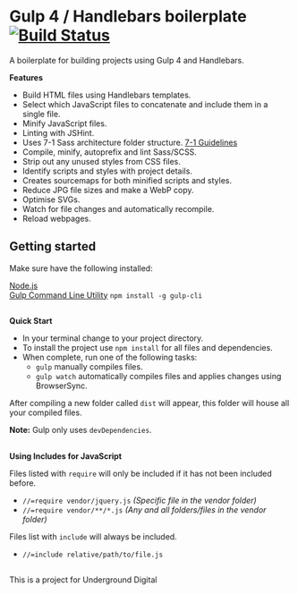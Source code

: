 # Gulp 4 / Handlebars boilerplate [![Build Status](https://travis-ci.com/jonwelsh/gulp-hbs-boilerplate.svg?token=69ckJa4VXSaQchDQg4bW&branch=master)](https://travis-ci.com/jonwelsh/gulp-handlebars)

A boilerplate for building projects using Gulp 4 and Handlebars.

**Features**

- Build HTML files using Handlebars templates.
- Select which JavaScript files to concatenate and include them in a single file.
- Minify JavaScript files.
- Linting with JSHint.
- Uses 7-1 Sass architecture folder structure. [7-1 Guidelines](https://sass-guidelin.es/#the-7-1-pattern)
- Compile, minify, autoprefix and lint Sass/SCSS.
- Strip out any unused styles from CSS files.
- Identify scripts and styles with project details.
- Creates sourcemaps for both minified scripts and styles.
- Reduce JPG file sizes and make a WebP copy.
- Optimise SVGs.
- Watch for file changes and automatically recompile.
- Reload webpages.


## Getting started

Make sure have the following installed:

[Node.js](https://nodejs.org/en/)  
[Gulp Command Line Utility](https://gulpjs.com/) `npm install -g gulp-cli`

##


**Quick Start**

- In your terminal change to your project directory.
- To install the project use `npm install` for all files and dependencies.
- When complete, run one of the following tasks:
  - `gulp` manually compiles files.
  - `gulp watch` automatically compiles files and applies changes using BrowserSync.

After compiling a new folder called `dist` will appear, this folder will house all your compiled files.

**Note:** Gulp only uses `devDependencies`.

##


**Using Includes for JavaScript**

Files listed with `require` will only be included if it has not been included before.

  - `//=require vendor/jquery.js` *(Specific file in the vendor folder)*
  - `//=require vendor/**/*.js` *(Any and all folders/files in the vendor folder)*

Files list with `include` will always be included.

  - `//=include relative/path/to/file.js`

##

This is a project for Underground Digital